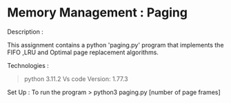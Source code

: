 # Memory Management : Paging

Description :

This assignment contains a python 'paging.py' program that implements the FIFO ,LRU and Optimal page replacement algorithms.

Technologies :
> python 3.11.2
> Vs code Version: 1.77.3 

Set Up :
To run the program > python3 paging.py [number of page frames]


